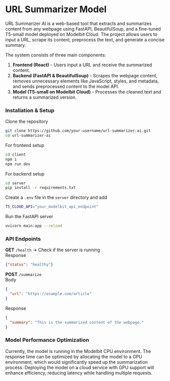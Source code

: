 # URL Summarizer Model  

URL Summarizer AI is a web-based tool that extracts and summarizes content from any webpage using FastAPI, BeautifulSoup, and a fine-tuned T5-small model deployed on Modelbit Cloud. The project allows users to input a URL, scrape its content, preprocess the text, and generate a concise summary.  

The system consists of three main components:  

1. **Frontend (React)** - Users input a URL and receive the summarized content.  
2. **Backend (FastAPI & BeautifulSoup)** - Scrapes the webpage content, removes unnecessary elements like JavaScript, styles, and metadata, and sends preprocessed content to the model API.  
3. **Model (T5-small on Modelbit Cloud)** - Processes the cleaned text and returns a summarized version.  

### Installation & Setup  

Clone the repository  

```bash
git clone https://github.com/your-username/url-summarizer-ai.git
cd url-summarizer-ai
```

For frontend setup  

```bash
cd client
npm i
npm run dev
```

For backend setup  

```bash
cd server
pip install -r requirements.txt
```

Create a `.env` file in the `server` directory and add  

```bash
T5_CLOUD_API="your_modelbit_api_endpoint"
```

Run the FastAPI server  

```bash
uvicorn main:app --reload
```

### API Endpoints  

**GET** `/health` → Check if the server is running  
Response  
```json
{"status": "healthy"}
```  

**POST** `/summarize`  
Body  
```json
{
  "url": "https://example.com/article"
}
```  

Response  
```json
{
  "summary": "This is the summarized content of the webpage."
}
```  

### Model Performance Optimization  

Currently, the model is running in the Modelbit CPU environment. The response time can be optimized by allocating the model to a GPU environment, which would significantly speed up the summarization process. Deploying the model on a cloud service with GPU support will enhance efficiency, reducing latency while handling multiple requests.  
